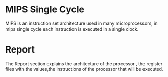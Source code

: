 # MIPS Single Cycle
MIPS is an instruction set architecture used in many microprocessors, in mips single cycle
each instruction is executed in a single clock.
# Report
The Report section explains the architecture of the processor , the register files with the values,the instructions of the processor
that will be executed.

